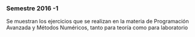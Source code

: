 ### Semestre 2016 -1

Se muestran los ejercicios que se realizan en la materia de Programación Avanzada y Métodos Numéricos, tanto para teoría como para laboratorio

